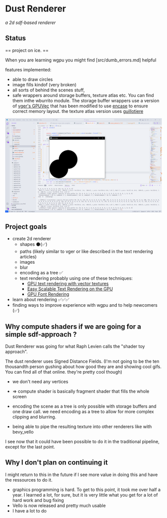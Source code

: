 # Dust Renderer 
*a 2d sdf-based renderer*

## Status

== project on ice. ==

When you are learning wgpu you might find [src/dumb_errors.md] helpful

features implemented:

- able to draw circles
- image fills kindof (very broken)
- all sorts of behind the scenes stuff, 
- safe wrappers around storage buffers, texture atlas etc. You can find them inthe wburrito module. The storage buffer wrappers use a version of [vger's GPUVec](https://github.com/audulus/vger-rs/blob/main/src/gpu_vec.rs) that has been modified to use [encase](https://crates.io/crates/encase) to ensure correct memory layout. the texture atlas version uses [guillotiere](https://crates.io/crates/guillotiere)


![vscode with dust renderer window open, rendering two black circles](https://github.com/quilde/dust_renderer/blob/main/src/rendering3.PNG)


## Project goals
- create 2d renderer
    - shapes ⚫(✅)
    - paths (likely similar to vger or like described in the text rendering articles)
    - images 
    - blur 
    - encoding as a tree ✅
    - text rendering probably using one of these techniques:
        - [GPU text rendering with vector textures](https://wdobbie.com/post/gpu-text-rendering-with-vector-textures/)
        - [Easy Scalable Text Rendering on the GPU](https://medium.com/@evanwallace/easy-scalable-text-rendering-on-the-gpu-c3f4d782c5ac)
        - [GPU Font Rendering](https://github.com/GreenLightning/gpu-font-rendering)
- learn about rendering ✅✅✅
- finding ways to improve experience with wgpu and to help newcomers (✅)

## Why compute shaders if we are going for a simple sdf-approach ?
Dust Renderer was going for what Raph Levien calls the "shader toy approach".

The dust renderer uses Signed Distance Fields. (I'm not going to be the ten thousandth person gushing about how good they are and showing cool gifs. You can find all of that online. they're pretty cool though)

- we don't need any vertices
- => compute shader is basically fragment shader that fills the whole screen
- encoding the scene as a tree is only possible with storage buffers and one draw call. we need encoding as a tree to allow for more complex clipping and blurring. 

- being able to pipe the resulting texture into other renderers like with bevy_vello

I see now that it could have been possible to do it in the traditional pipeline, except for the last point.

## Why I don't plan on continuing it

I might return to this in the future if I see more value in doing this and have the ressources to do it. 

- graphics programming is hard. To get to this point, it took me over half a year. I learned a lot, for sure, but it is very little what you get for a lot of hard work and bug fixing 
- Vello is now released and pretty much usable
- I have a lot to do


